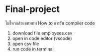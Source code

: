 # Final-project
ไม่ไหวแล้วแชทททท
How to การรัน compiler code 

1. download file employees.csv
2. open in code editor (vscode)
3. open csv file
4. run code in terminal
